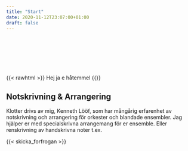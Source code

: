 ```yaml
---
title: "Start"
date: 2020-11-12T23:07:00+01:00
draft: false
---
```

<br>
<br>
<br>
<br>
<br>
<br/>
{{< rawhtml >}} Hej ja e håtemmel {{</ rawhtml >}}

## Notskrivning & Arrangering
Klotter drivs av mig, Kenneth Lööf, som har mångårig erfarenhet av notskrivning och arrangering för orkester och blandade ensembler. Jag hjälper er med specialskrivna arrangemang för er ensemble. Eller renskrivning av handskrivna noter t.ex.


{{< skicka_forfrogan >}}


<!-- [![Skicka Förfrågan](skicka-forfrogan.png)](mailto:kenneth@klotter.com) -->
